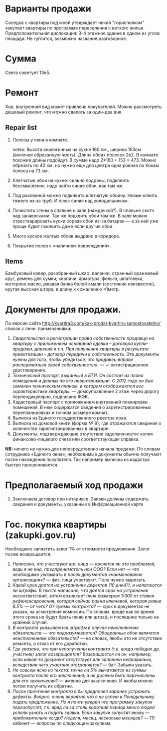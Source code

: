 # Варианты продажи

Соседка с квартиры под моей утверждает некий "горисполком" закупает квартиры по программе переселения с ветхого жилья. Предположительная дислокация: 3-4 этажное здание в одном из углов площади. Не гуглится, возможно название разговорное.

# Сумма

Света советует 13e5.


# Ремонт

Хор. внутренний вид может привлечь покупателей. Можно рассмотреть дешевый ремонт, что можно сделать за один-два дня.

## Repair list

1. Полосы у окна в комнате.

    notes: Высота аналогичных на кухне 160 см., ширина 153см *(включая обрезанную часть)*. Длина обоих полосок 2e2. В комнате похожие длины подойдут. В сумме надо 2*160 + 153 = 473. Можно обрезать по 40 см. но нужно еще для центра одна ровная по бокам полоса на 73 см.

2. Клетчатые обои на кухне: сильно подраны, подклеить бессмысленно, надо найти синие обои, как там же.
3. Под раковиной можно подклеить клетчатую обоину. Новые клеить тяжело из-за труб. И плюс синяя над холодильником.
4. Почистить стены в спальне и зале (наждачкой?). В спальне скотч над занавесками. Так же подкеить обои там же. В зале можно отреставрировать куски сорвав обои из-за батареи — а за ней уже проще будет поклеить даже если другие обои.
5. Много кусков желтых обоев выдрано в коридоре.
6. Покрытие полов с «наличием повреждений».

## Items

Бамбуковый ковер, разобранный шкаф, валенки, странный оранжевый круг, ремень для сумки, кирпичи, арматура, фольга, шпатлевка, моторное масло, ржавая банка белой эмали (состояние неизвестно), крутая высокая штора, в длину к сожалению ≈1метр.

# Документы для продажи.

По версии сайта http://kvartira3.com/kak-prodat-kvartiru-samostoyatelno/ список с личн. примечаниями:

1. *Свидетельство о регистрации права собственности продавца на квартиру с приложением оснований сделки – договора купли-продажи, дарения и т.п. При получении квартиры в результате приватизации – договор передачи в собственность. Эти документы нужны для того, чтобы убедиться, что продавец вправе распоряжаться своей собственностью.* — ✓ регистрационное удостоверение.
2. *Технический паспорт, выданный в БТИ. Он состоит из плана помещения и данных по его инвентаризации. С 2012 года он был заменен техническим планом, в котором отображаются все характеристики квартиры.* — домоуправление 2 этаж через дорогу перпендикулярно, подписано ЖЭК.
3. Кадастровый паспорт с приложением внутренней планировки помещений. В нем содержатся сведения о зарегистрированных перепланировках и точном размере комнат.
4. Выписка из Единого государственного реестра прав.
5. Выписка из домовой книги (форма № 9), где отражаются сведения о количестве зарегистрированных в квартире.
6. Документы, подтверждающие отсутствие задолженности: копия финансово-лицевого счета или соответствующая справка.

**NB:** ничего не нужно для непосредственно начала продажи. По словам сотрудника «Единого окна», необходимые документы обычно получают после нахождения покупателя. Так например выписка из кадастра быстро просрочивается.

# Предполагаемый ход продажи

1. Заключаем договор при нотариусе.
Заявки должны содержать сведения и документы, указанные в Информационной карте

# Гос. покупка квартиры (zakupki.gov.ru)

Необходимо заплатить залог 1% от стоимости предложения. Залог позже возвращается.

1. *Написано, что участвуют юр. лица — является ли это проблемой, ведь я не инд. предпрениматель или ООО? Если нет — что необходимо указывать в полях документов «наименование организации»?* — физ. лица участвуют. Поле нужно вырезать.
2. *Какой срок дается на устранение дефектов (10 дней?), и налагаются ли штрафы. В тексте написано, что дается срок на устранение несоответствий, затем возникает пеня размером 1/300 от ставки рефинансирования, которая сейчас равна ключевой, которая равна 8.5% — от чего? От суммы контракта?* — срок в документах не указан, на усмотрение комиссии. По словам, вроде как во время этого срока не будут брать пеню или штраф, и последние только на крайний случай.
3. *В контракте указываются штрафы в случае неисполнения обязательств — что подразумевается? Ободранные обои являются неисполнением обязательств?* — на словах, якобы это не отсутствие ремонта, а отказ от его доработки.
4. *Где указано, что при неполучении контракта (т.е. когда победил др. участник) залог возвращается? Возвращается ли он, например, если какой-то документ отсутствует или заполнен неправильно, вследствии чего участник отстраняется?* — баг! Забыли указать.
5. *Не совсем ясно из текста: точно ли 5% вычитаются из суммы контракта после его заключения; а не должны быть перечислены для его заключения?* — именно для заключения. И якобы можно потом получить их обратно.
6. *После прочтения контракта я бы предпочел заранее устранить дефекты. Вопрос: очень вероятно что я не успею к Понедельнику подать предложение. Но я почти уверен что программу закупок перезапустят, т.к. вряд ли за столь короткий период много людей успели узнать и подать заявки. Если закупки запустят вновь — приблизительно когда? Неделя, месяц, несколько месяцев?* — 111 кабинет — вопросы по следующим закупкам.
